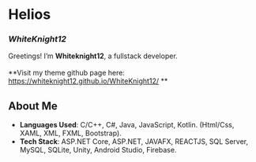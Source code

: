 # Helios  
### *WhiteKnight12*  

Greetings! I’m **Whiteknight12**, a fullstack developer.  
<br>
**Visit my theme github page here: https://whiteknight12.github.io/WhiteKnight12/ **

## About Me  
- **Languages Used**: C/C++, C#, Java, JavaScript, Kotlin. (Html/Css, XAML, XML, FXML, Bootstrap).
- **Tech Stack**: ASP.NET Core, ASP.NET, JAVAFX, REACTJS, SQL Server, MySQL, SQLite, Unity, Android Studio, Firebase.

